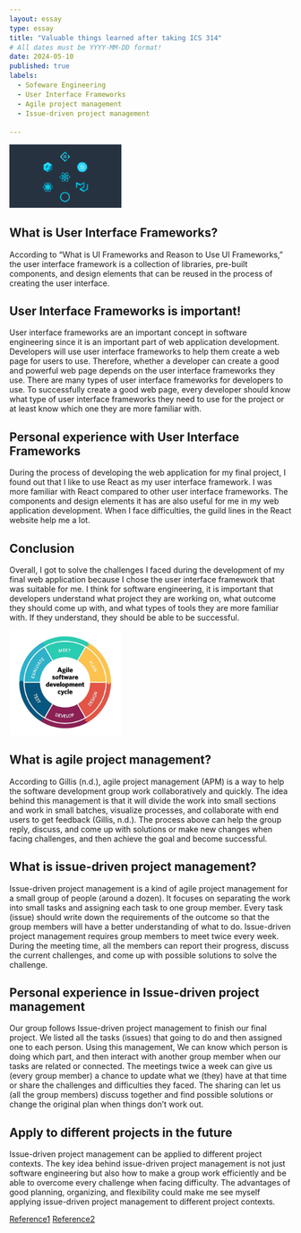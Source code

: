 ```yaml
---
layout: essay
type: essay
title: "Valuable things learned after taking ICS 314"
# All dates must be YYYY-MM-DD format!
date: 2024-05-10
published: true
labels:
  - Sofeware Engineering
  - User Interface Frameworks
  - Agile project management
  - Issue-driven project management

---
```


<img width="200px" class="rounded float-start pe-4" src="../img/react-ui-frameworks-the-best.jpg">

## What is User Interface Frameworks?

According to “What is UI Frameworks and Reason to Use UI Frameworks,” the user interface framework is a collection of libraries, pre-built components, and design elements that can be reused in the process of creating the user interface.

## User Interface Frameworks is important!

User interface frameworks are an important concept in software engineering since it is an important part of web application development. Developers will use user interface frameworks to help them create a web page for users to use. Therefore, whether a developer can create a good and powerful web page depends on the user interface frameworks they use. There are many types of user interface frameworks for developers to use. To successfully create a good web page, every developer should know what type of user interface frameworks they need to use for the project or at least know which one they are more familiar with.

## Personal experience with User Interface Frameworks

During the process of developing the web application for my final project, I found out that I like to use React as my user interface framework. I was more familiar with React compared to other user interface frameworks. The components and design elements it has are also useful for me in my web application development. When I face difficulties, the guild lines in the React website help me a lot.

## Conclusion

Overall, I got to solve the challenges I faced during the development of my final web application because I chose the user interface framework that was suitable for me. I think for software engineering, it is important that developers understand what project they are working on, what outcome they should come up with, and what types of tools they are more familiar with. If they understand, they should be able to be successful.

<img width="200px" class="rounded float-start pe-4" src="../img/agile-software-development.webp">

## What is agile project management?

According to Gillis (n.d.), agile project management (APM) is a way to help the software development group work collaboratively and quickly. The idea behind this management is that it will divide the work into small sections and work in small batches, visualize processes, and collaborate with end users to get feedback (Gillis, n.d.). The process above can help the group reply, discuss, and come up with solutions or make new changes when facing challenges, and then achieve the goal and become successful.


## What is issue-driven project management?

Issue-driven project management is a kind of agile project management for a small group of people (around a dozen). It focuses on separating the work into small tasks and assigning each task to one group member. Every task (issue) should write down the requirements of the outcome so that the group members will have a better understanding of what to do. Issue-driven project management requires group members to meet twice every week. During the meeting time, all the members can report their progress, discuss the current challenges, and come up with possible solutions to solve the challenge.

## Personal experience in Issue-driven project management

Our group follows Issue-driven project management to finish our final project. We listed all the tasks (issues) that going to do and then assigned one to each person. Using this management, We can know which person is doing which part, and then interact with another group member when our tasks are related or connected. The meetings twice a week can give us (every group member) a chance to update what we (they) have at that time or share the challenges and difficulties they faced. The sharing can let us (all the group members) discuss together and find possible solutions or change the original plan when things don’t work out.

## Apply to different projects in the future

Issue-driven project management can be applied to different project contexts. The key idea behind issue-driven project management is not just software engineering but also how to make a group work efficiently and be able to overcome every challenge when facing difficulty. The advantages of good planning, organizing, and flexibility could make me see myself applying issue-driven project management to different project contexts.

<a href="https://www.sencha.com/blog/what-is-ui-frameworks-and-reason-to-use-ui-frameworks/">Reference1</a>
<a href="https://www.techtarget.com/searchcio/definition/Agile-project-management">Reference2</a>
